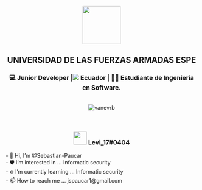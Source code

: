 </div>
<p align="center">
<img width="100px" src="https://avatars.githubusercontent.com/u/67701134?s=60&v=4"/>
<br>
<div align="center">	
<h2>UNIVERSIDAD DE LAS FUERZAS ARMADAS ESPE</h2>
<div align="center">
<h3>💻 Junior Developer |<img src="https://img.icons8.com/color/20/000000/ecuador-circular.png"/> Ecuador | 👩‍💼  Estudiante de Ingenieria en Software.</h3>
<br>
<img src=https://github-readme-stats.vercel.app/api?username=sebastian-paucar&show_icons=true&theme=tokyonight alt=vanevrb />
</p>
<br>
<h3> <img src="https://img.icons8.com/plasticine/100/000000/discord-new-logo.png" width="35px">   Levi_17#0404    </h3>
<p style = "font-family:courier,arial,helvética;">
<p align="left">
- 👋 Hi, I’m @Sebastian-Paucar
<br>
- 🛡️ I’m interested in ... Informatic security
<br>
- ❄️ I’m currently learning ... Informatic security
<br>
- 📫 How to reach me ... jspaucar1@gmail.com
</p>
<div align="center">

</div>
<!---
Sebastian-Paucar/Sebastian-Paucar is a ✨ special ✨ repository because its `README.md` (this file) appears on your GitHub profile.
You can click the Preview link to take a look at your changes.
--->
